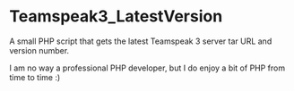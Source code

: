 # Teamspeak3_LatestVersion
A small PHP script that gets the latest Teamspeak 3 server tar URL and version number.

I am no way a professional PHP developer, but I do enjoy a bit of PHP from time to time :)
